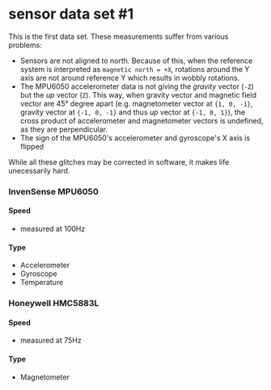 sensor data set #1
==================

This is the first data set. These measurements suffer from various problems:

- Sensors are not aligned to north. Because of this, when the reference system is interpreted as `magnetic north = +X`, rotations around the Y axis are not around reference Y which results in wobbly rotations.
- The MPU6050 accelerometer data is not giving the _gravity_ vector (`-Z`) but the _up_ vector (`Z`). This way, when gravity vector and magnetic field vector are 45° degree apart (e.g. magnetometer vector at `{1, 0, -1}`, gravity vector at `{-1, 0, -1}` and thus _up_ vector at `{-1, 0, 1}`), the cross product of accelerometer and magnetometer vectors is undefined, as they are perpendicular.
- The sign of the MPU6050's accelerometer and gyroscope's X axis is flipped

While all these glitches may be corrected in software, it makes life unecessarily hard.

### InvenSense MPU6050 ###

#### Speed ####

- measured at 100Hz

#### Type ####

- Accelerometer
- Gyroscope
- Temperature

### Honeywell HMC5883L ###

#### Speed ####

- measured at 75Hz

#### Type ####

- Magnetometer
